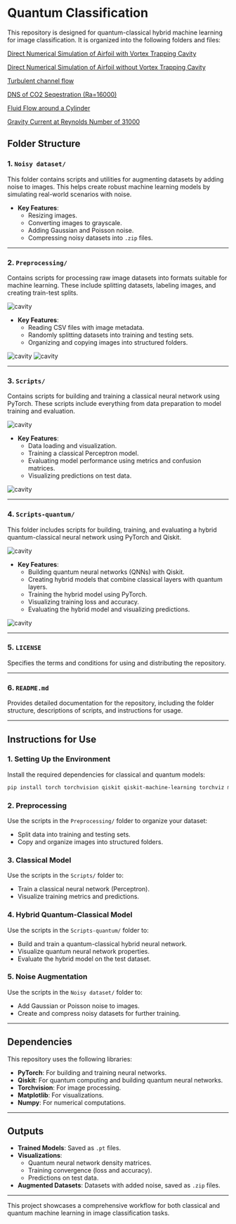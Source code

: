 
# Quantum Classification

This repository is designed for quantum-classical hybrid machine learning for image classification. It is organized into the following folders and files:

[Direct Numerical Simulation of Airfoil with Vortex Trapping Cavity](https://github.com/adibgpt/QML4SCIENCE/blob/fcfcfeed1326bd9a24d81339262e2a0dcf8590bb/Videos/Direct%20numerical%20simulation%20of%20airfoil%20with%20vortex%20trapping%20cavity%20%20Penlized%20Vortex%20particle%20method.mp4)

[Direct Numerical Simulation of Airfoil without Vortex Trapping Cavity](https://github.com/adibgpt/QML4SCIENCE/blob/8dacc969cc72f515afe90a578398090ff9a68cda/Videos/Direct%20numerical%20simulation%20of%20the%20airfoil%20-%20Penalized%20vortex%20particle%20method.mp4)

[Turbulent channel flow](https://github.com/adibgpt/QML4SCIENCE/blob/a45f879991c22f3d789fcbeb9532860eb58e9578/Videos/Turbulent%20channel%20flow%20(Direct%20Numerical%20Simulation).mp4)

[DNS of CO2 Seqestration (Ra=16000)](https://github.com/adibgpt/QML4SCIENCE/blob/55fdfa087130a857343b852d210f2880a2ce8d3d/Videos/DNS%20of%20CO2%20Seqestration%20(Ra%3D16000)%20(Fortran%20%2B%20MatLab).mp4)

[Fluid Flow around a Cylinder](https://github.com/adibgpt/QML4SCIENCE/blob/d5e6573001a823236bf938cee766f39f88aeae79/Videos/Effect%20of%20Reynolds%20Number%20on%20Fluid%20Flow%20around%20a%20Cylinder.mp4)

[Gravity Current at Reynolds Number of 31000](https://github.com/adibgpt/QML4SCIENCE/blob/c1bf71ee2c558051766caabf736c3afcfe33845b/Videos/Direct%20Numerical%20Simulation%20of%20a%20Gravity%20Current%20at%20Reynolds%20Number%2031000_%20mean%20scalar%20field.mp4)

## Folder Structure

### **1. `Noisy dataset/`**
This folder contains scripts and utilities for augmenting datasets by adding noise to images. This helps create robust machine learning models by simulating real-world scenarios with noise.

- **Key Features**:
  - Resizing images.
  - Converting images to grayscale.
  - Adding Gaussian and Poisson noise.
  - Compressing noisy datasets into `.zip` files.

---

### **2. `Preprocessing/`**
Contains scripts for processing raw image datasets into formats suitable for machine learning. These include splitting datasets, labeling images, and creating train-test splits.

![cavity](https://github.com/adibgpt/QML4SCIENCE/blob/0ff590561a991e88525bf6ad6bb321c5a4a1b59b/Images/snapshots.png)

- **Key Features**:
  - Reading CSV files with image metadata.
  - Randomly splitting datasets into training and testing sets.
  - Organizing and copying images into structured folders.


![cavity](https://github.com/adibgpt/QML4SCIENCE/blob/23639223bddb2b2243a006426ac530c4479204f3/Images/With-cavity/1%20(1).png) 
![cavity](https://github.com/adibgpt/QML4SCIENCE/blob/6252f95658bde1b38eba89bdb7029b43f1556583/Images/Without-cavity/1%20(1).png)

---

### **3. `Scripts/`**
Contains scripts for building and training a classical neural network using PyTorch. These scripts include everything from data preparation to model training and evaluation.

![cavity](https://github.com/adibgpt/QML4SCIENCE/blob/21036fe1a95de665d9b709fd798cb74b240d0f28/Images/with-without%20cavity.png)

- **Key Features**:
  - Data loading and visualization.
  - Training a classical Perceptron model.
  - Evaluating model performance using metrics and confusion matrices.
  - Visualizing predictions on test data.

![cavity](https://github.com/adibgpt/QML4SCIENCE/blob/54cb93745caacb9a4179c6bd7c9e3f6fe727ec0e/Images/confusion%20matrix-perceptron.png)

---

### **4. `Scripts-quantum/`**
This folder includes scripts for building, training, and evaluating a hybrid quantum-classical neural network using PyTorch and Qiskit.

![cavity](https://github.com/adibgpt/QML4SCIENCE/blob/1290ab0dadb03850ff7c6e3210181ce25c748a63/Images/Density%20matrix.png)

- **Key Features**:
  - Building quantum neural networks (QNNs) with Qiskit.
  - Creating hybrid models that combine classical layers with quantum layers.
  - Training the hybrid model using PyTorch.
  - Visualizing training loss and accuracy.
  - Evaluating the hybrid model and visualizing predictions.

![cavity](https://github.com/adibgpt/QML4SCIENCE/blob/5c6c31a7a44c4f59aabbe7cacc3477d4d965eaae/Images/prediction.png)

---

### **5. `LICENSE`**
Specifies the terms and conditions for using and distributing the repository.

---

### **6. `README.md`**
Provides detailed documentation for the repository, including the folder structure, descriptions of scripts, and instructions for usage.

---

## Instructions for Use

### **1. Setting Up the Environment**
Install the required dependencies for classical and quantum models:
```bash
pip install torch torchvision qiskit qiskit-machine-learning torchviz matplotlib
```

### **2. Preprocessing**
Use the scripts in the `Preprocessing/` folder to organize your dataset:
- Split data into training and testing sets.
- Copy and organize images into structured folders.

### **3. Classical Model**
Use the scripts in the `Scripts/` folder to:
- Train a classical neural network (Perceptron).
- Visualize training metrics and predictions.

### **4. Hybrid Quantum-Classical Model**
Use the scripts in the `Scripts-quantum/` folder to:
- Build and train a quantum-classical hybrid neural network.
- Visualize quantum neural network properties.
- Evaluate the hybrid model on the test dataset.

### **5. Noise Augmentation**
Use the scripts in the `Noisy dataset/` folder to:
- Add Gaussian or Poisson noise to images.
- Create and compress noisy datasets for further training.

---

## Dependencies
This repository uses the following libraries:
- **PyTorch**: For building and training neural networks.
- **Qiskit**: For quantum computing and building quantum neural networks.
- **Torchvision**: For image processing.
- **Matplotlib**: For visualizations.
- **Numpy**: For numerical computations.

---

## Outputs
- **Trained Models**: Saved as `.pt` files.
- **Visualizations**:
  - Quantum neural network density matrices.
  - Training convergence (loss and accuracy).
  - Predictions on test data.
- **Augmented Datasets**: Datasets with added noise, saved as `.zip` files.

---

This project showcases a comprehensive workflow for both classical and quantum machine learning in image classification tasks.
